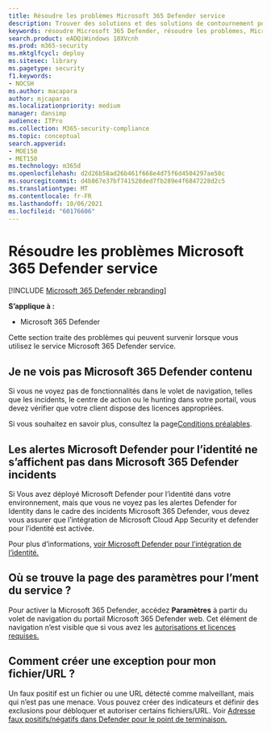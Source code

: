 ```yaml
---
title: Résoudre les problèmes Microsoft 365 Defender service
description: Trouver des solutions et des solutions de contournement pour les problèmes Microsoft 365 Defender connus
keywords: résoudre Microsoft 365 Defender, résoudre les problèmes, Microsoft Defender pour l’identité, problèmes, module add-on, page de paramètres
search.product: eADQiWindows 10XVcnh
ms.prod: m365-security
ms.mktglfcycl: deploy
ms.sitesec: library
ms.pagetype: security
f1.keywords:
- NOCSH
ms.author: macapara
author: mjcaparas
ms.localizationpriority: medium
manager: dansimp
audience: ITPro
ms.collection: M365-security-compliance
ms.topic: conceptual
search.appverid:
- MOE150
- MET150
ms.technology: m365d
ms.openlocfilehash: d2d26b58ad26b461f668e4d75f6d4504297ae50c
ms.sourcegitcommit: d4b867e37bf741528ded7fb289e4f6847228d2c5
ms.translationtype: MT
ms.contentlocale: fr-FR
ms.lasthandoff: 10/06/2021
ms.locfileid: "60176606"
---
```

# <a name="troubleshoot-microsoft-365-defender-service-issues"></a>Résoudre les problèmes Microsoft 365 Defender service

[!INCLUDE [Microsoft 365 Defender rebranding](../includes/microsoft-defender.md)]


**S’applique à :**
- Microsoft 365 Defender

Cette section traite des problèmes qui peuvent survenir lorsque vous utilisez le service Microsoft 365 Defender service.

## <a name="i-dont-see-microsoft-365-defender-content"></a>Je ne vois pas Microsoft 365 Defender contenu

Si vous ne voyez pas de fonctionnalités dans le volet de navigation, telles que les incidents, le centre de action ou le hunting dans votre portail, vous devez vérifier que votre client dispose des licences appropriées.

Si vous souhaitez en savoir plus, consultez la page[Conditions préalables](prerequisites.md).

## <a name="microsoft-defender-for-identity-alerts-are-not-showing-up-in-the-microsoft-365-defender-incidents"></a>Les alertes Microsoft Defender pour l’identité ne s’affichent pas dans Microsoft 365 Defender incidents

Si Vous avez déployé Microsoft Defender pour l’identité dans votre environnement, mais que vous ne voyez pas les alertes Defender for Identity dans le cadre des incidents Microsoft 365 Defender, vous devez vous assurer que l’intégration de Microsoft Cloud App Security et defender pour l’identité est activée.

Pour plus d’informations, [voir Microsoft Defender pour l’intégration de l’identité.](/cloud-app-security/mdi-integration)

## <a name="where-is-the-settings-page-for-turning-on-the-service"></a>Où se trouve la page des paramètres pour l’ment du service ?

Pour activer la Microsoft 365 Defender, accédez **Paramètres** à partir du volet de navigation du portail Microsoft 365 Defender web. Cet élément de navigation n’est visible que si vous avez les [autorisations et licences requises.](m365d-enable.md#check-license-eligibility-and-required-permissions)

## <a name="how-do-i-create-an-exception-for-my-fileurl"></a>Comment créer une exception pour mon fichier/URL ?

Un faux positif est un fichier ou une URL détecté comme malveillant, mais qui n’est pas une menace. Vous pouvez créer des indicateurs et définir des exclusions pour débloquer et autoriser certains fichiers/URL. Voir [Adresse faux positifs/négatifs dans Defender pour le point de terminaison.](/microsoft-365/security/defender-endpoint/defender-endpoint-false-positives-negatives)
